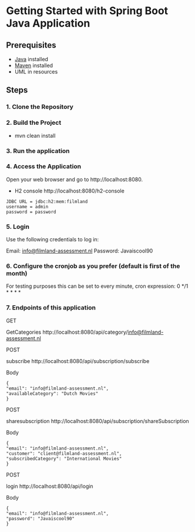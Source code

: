 # Getting Started with Spring Boot Java Application

## Prerequisites
- [Java](https://www.oracle.com/java/) installed
- [Maven](https://maven.apache.org/) installed
- UML in resources

## Steps

### 1. Clone the Repository

### 2. Build the Project
* mvn clean install
### 3. Run the application
### 4. Access the Application
Open your web browser and go to http://localhost:8080.

* H2 console  http://localhost:8080/h2-console 

````
JDBC URL = jdbc:h2:mem:filmland
username = admin
password = password
````

### 5. Login
Use the following credentials to log in:

Email: info@filmland-assessment.nl
Password: Javaiscool90

### 6. Configure the cronjob as you prefer (default is first of the month)
For testing purposes this can be set to every minute, cron expression: 0 */1 * * * *

### 7. Endpoints of this application


GET

GetCategories
http://localhost:8080/api/category/info@filmland-assessment.nl


POST

subscribe
http://localhost:8080/api/subscription/subscribe

Body
````
{
"email": "info@filmland-assessment.nl",
"availableCategory": "Dutch Movies"
} 
````

POST

sharesubscription
http://localhost:8080/api/subscription/shareSubscription


Body

`````
{
"email": "info@filmland-assessment.nl",
"customer": "client@filmland-assessment.nl",
"subscribedCategory": "International Movies"
}
`````

POST

login
http://localhost:8080/api/login

Body
````
{
"email": "info@filmland-assessment.nl",
"password": "Javaiscool90"
}
````
